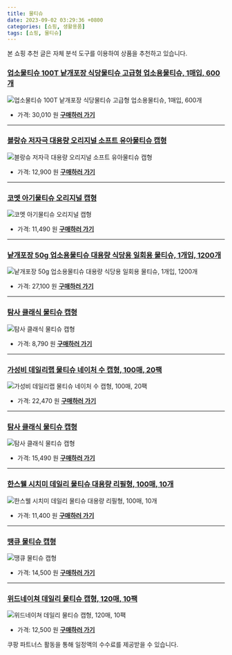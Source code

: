 ```yaml
---
title: 물티슈
date: 2023-09-02 03:29:36 +0800
categories: [쇼핑, 생활용품]
tags: [쇼핑, 물티슈]
---
```

본 쇼핑 추천 글은 자체 분석 도구를 이용하여 상품을 추천하고 있습니다.
### [업소물티슈 100T 낱개포장 식당물티슈 고급형 업소용물티슈, 1매입, 600개](https://link.coupang.com/re/AFFSDP?lptag=AF1030537&pageKey=236724492&itemId=891774894&vendorItemId=5243724642&traceid=V0-153-eeb8b3fd3d51b419&clickBeacon=frI9oGhr2jVTQnOKnH3AApGhnD2rbKDX7qnW8tnNZffiGoEsH73ASQj37IwWvkTH%2BW7DR1j%2FuGkn4%2BEVDnC2sSCw8scXFza0ugHPFdixhnpd9iGfz2UKznEn%2FacMhU5X6ovjETk7OCIfts%2Faf7jHAYssYZ2Rgjr%2BefrOl8mKJW2zdpnTzH%2FcwYM3cJMhrJNirf0DDRPBVUPFM2s%2BUsNg2dsYcx6ci6E4tfrA82JndrtHo4%2FMbx%2FXuJqgUhVHlCjvuKgeE3f44s7TI2MRxYgJe%2FR%2FplZAipU3OFp1TU1ciWTu1k4rWAxyj6getRK6VqiT6jUlAWqUXUapNYO5%2BQ1vfLDPnp0GSGOIrpsPyLFlVXe7IvVR9gSOWLQu%2BI3GFB1kUR6EFDP0KbQ0cnaggdX2%2Bii50hqi3GKvWV2M9f3P0brOaMCX%2FaXVrEbwQuGAPrlDFsytj2c4%2FD7kdoc9zUgA9i6aj%2FdcgP1S4mqP%2Fyxasbw%2FUQx9xiDFtSBYfMx%2BNjb7gHGKdUlk1KgLEimtzszyAwY1Z%2BhDM6rmVBI4OOMLsFrEZXjZ2q5cBjEzz%2FmGTLqSiST12OFnWvdFX0xtw44LYjAomAc%2FO3ECVYvYnUb86b029BK%2FQO0ZvNSrSufaq7tnEZ8uOPqkG%2FimHBQChT3Y9LQ26FOsF%2Fxy8odjkcYCFZ2p0mGpXEAEs%2BwnTTfmDHrJmtuj37NmjrDObDXeJOlMogJyy50CZGNHyXZKigM9cXcbGnL9%2FTvjP%2FC7Pp6EyFCJRklK%2FLjcgYh%2BC6f86BcFz42EsTzrPX6SYQSogSh2UbDsGsc0Zmuinwfrg7jhcNlsDFo2muobKW0557tlXLswj%2BaxBjpBcyRLDWJbc3bgno%2BzH%2BRRttXcbsRXzS1urgdk&requestid=20230907032936263146063861&token=31850C%7CMIXED)
![업소물티슈 100T 낱개포장 식당물티슈 고급형 업소용물티슈, 1매입, 600개](https://ads-partners.coupang.com/image1/SNYYS4MWIGXvH78PSC7foNz5QG-0b3keNeRpHbdmlfY0s554lKA4WwebTyKsD5x9S5_dO2QL4wwLJs7YLRaLHF8impZQpnoimIeeY_KU6beLrNU4G08d6EqLlIU6ErxYXv9lGfMa72kp4GLnBM6y1m2Q5Xk1IJrxB20DGtbk9CgXL0yvc9gc8-AQlHIdDR5FP-0ol4VSPcQl-arB9P7EhYPFTyIEqQ0GGD9N7rs1-1NN3NPR_5lWl3CjSUIsyUhRX-JVZMXW7vbIosNDhiyWsgCZWfCncp6odynzTicsH55YwLk=)
- 가격: 30,010 원
[**구매하러 가기**](https://link.coupang.com/re/AFFSDP?lptag=AF1030537&pageKey=236724492&itemId=891774894&vendorItemId=5243724642&traceid=V0-153-eeb8b3fd3d51b419&clickBeacon=frI9oGhr2jVTQnOKnH3AApGhnD2rbKDX7qnW8tnNZffiGoEsH73ASQj37IwWvkTH%2BW7DR1j%2FuGkn4%2BEVDnC2sSCw8scXFza0ugHPFdixhnpd9iGfz2UKznEn%2FacMhU5X6ovjETk7OCIfts%2Faf7jHAYssYZ2Rgjr%2BefrOl8mKJW2zdpnTzH%2FcwYM3cJMhrJNirf0DDRPBVUPFM2s%2BUsNg2dsYcx6ci6E4tfrA82JndrtHo4%2FMbx%2FXuJqgUhVHlCjvuKgeE3f44s7TI2MRxYgJe%2FR%2FplZAipU3OFp1TU1ciWTu1k4rWAxyj6getRK6VqiT6jUlAWqUXUapNYO5%2BQ1vfLDPnp0GSGOIrpsPyLFlVXe7IvVR9gSOWLQu%2BI3GFB1kUR6EFDP0KbQ0cnaggdX2%2Bii50hqi3GKvWV2M9f3P0brOaMCX%2FaXVrEbwQuGAPrlDFsytj2c4%2FD7kdoc9zUgA9i6aj%2FdcgP1S4mqP%2Fyxasbw%2FUQx9xiDFtSBYfMx%2BNjb7gHGKdUlk1KgLEimtzszyAwY1Z%2BhDM6rmVBI4OOMLsFrEZXjZ2q5cBjEzz%2FmGTLqSiST12OFnWvdFX0xtw44LYjAomAc%2FO3ECVYvYnUb86b029BK%2FQO0ZvNSrSufaq7tnEZ8uOPqkG%2FimHBQChT3Y9LQ26FOsF%2Fxy8odjkcYCFZ2p0mGpXEAEs%2BwnTTfmDHrJmtuj37NmjrDObDXeJOlMogJyy50CZGNHyXZKigM9cXcbGnL9%2FTvjP%2FC7Pp6EyFCJRklK%2FLjcgYh%2BC6f86BcFz42EsTzrPX6SYQSogSh2UbDsGsc0Zmuinwfrg7jhcNlsDFo2muobKW0557tlXLswj%2BaxBjpBcyRLDWJbc3bgno%2BzH%2BRRttXcbsRXzS1urgdk&requestid=20230907032936263146063861&token=31850C%7CMIXED)
---
### [블랑슈 저자극 대용량 오리지널 소프트 유아물티슈 캡형](https://link.coupang.com/re/AFFSDP?lptag=AF1030537&pageKey=7420648438&itemId=19248537252&vendorItemId=85201539788&traceid=V0-153-50399a303115f2e3&requestid=20230907032936263146063861&token=31850C%7CMIXED)
![블랑슈 저자극 대용량 오리지널 소프트 유아물티슈 캡형](https://ads-partners.coupang.com/image1/Wph8_boQFUZxp9e4Wo36416JgjJDFFqiZ0D90IwFkVxU00pSbbpIJ2idu6RtLn6uLmqco97O3mvbFXJddM0X3ABRuzKx0XXXYeKxnpkmFmDjrmijFpT7GzpBohhDXqLEwsiLPJbXahWG-_sPk4XK-VepHHJh6CyqF15NoKW1jyxdkzn1_flZCiGI-c81nAruCgHXjLjUJOOyQOXEFhsNIteFqHzJkw79_VK60dIwtcKM47-UHwhn891dgmy8_AocpzWij7lpWPfu)
- 가격: 12,900 원
[**구매하러 가기**](https://link.coupang.com/re/AFFSDP?lptag=AF1030537&pageKey=7420648438&itemId=19248537252&vendorItemId=85201539788&traceid=V0-153-50399a303115f2e3&requestid=20230907032936263146063861&token=31850C%7CMIXED)
---
### [코멧 아기물티슈 오리지널 캡형](https://link.coupang.com/re/AFFSDP?lptag=AF1030537&pageKey=188227098&itemId=537550763&vendorItemId=4403776090&traceid=V0-153-91fd29a018dd6edb&requestid=20230907032936263146063861&token=31850C%7CMIXED)
![코멧 아기물티슈 오리지널 캡형](https://ads-partners.coupang.com/image1/BKyh_51ePH1mjEvEBMcTQ_46mB5Dd_u75YIflFeZKUvFK3hJSGuDIGBCL-RdEK9-9Y8qfWN8XDznUVF8MjjISATNmtYfUNMD0S_hyOyr8j-zGDpxlTWiDMsGilmiOfkRvpjNff4fTmsJip9A0ItiVz9DI3Ee56keW79DxqLkla8pAm3uVxv-Z53TFpWjQpLFxVPGJUPjyPJ291xxlTzMoqiJeLA22lbfE-TTNd9cSECvG-xoK3meIXXDCQdNZK-8aEz8IogRj0KEk8Ihlixs0mM=)
- 가격: 11,490 원
[**구매하러 가기**](https://link.coupang.com/re/AFFSDP?lptag=AF1030537&pageKey=188227098&itemId=537550763&vendorItemId=4403776090&traceid=V0-153-91fd29a018dd6edb&requestid=20230907032936263146063861&token=31850C%7CMIXED)
---
### [낱개포장 50g 업소용물티슈 대용량 식당용 일회용 물티슈, 1개입, 1200개](https://link.coupang.com/re/AFFSDP?lptag=AF1030537&pageKey=7456756044&itemId=750458289&vendorItemId=5128029095&traceid=V0-153-e7ae7f8664c672c1&clickBeacon=frI9oGhr2jVTQnOKnH3AApGhnD2rbKDX7qnW8tnNZffiGoEsH73ASQj37IwWvkTH%2BW7DR1j%2FuGkn4%2BEVDnC2scvTfLvpPyO4MjkZfpovm0LXyMU5wnPd6sszw68bnvDtUkQazZHtG6WMCUD%2BZ2aPku3KOTrF0tfdgNFUuW3iiayzdpnTzH%2FcwYM3cJMhrJNirf0DDRPBVUPFM2s%2BUsNg2dsYcx6ci6E4tfrA82JndrtHo4%2FMbx%2FXuJqgUhVHlCjv9jixJjx0WJV3lSJjdTZenvZpmHXscbivcNHUzOoCFG6IwlV%2BReeo6BcCpDvUjlIM0EexbUwyCojP3AUZcXoBYqvJ%2BFNPmXRHfoac5ku5EYPEWD3%2B53piX%2F%2BGefVnGkyfvmBgb9cT3ZG1v7ZaIWB2%2BLS1L522%2BRkLnMlWBiZYacxHyXG3UkacUB4MQfPUr%2FvgIni56brr1RJXiEbocWQy06n6%2BauzXrbsoyhxDB06Vb7EZXjZ2q5cBjEzz%2FmGTLqSjjDlCmMZgSra9GEX3f8UPCywV4wboS3XDCVj3jXBVfLYXhDkT6dpWvHhNSsd95ID2qdl5x8qWDq03DpOSC8pNHwnCkeEfF0zAxQlmXIgzAqf92SiRGa6NgoMnHFOhblLBVXcf657hl1e6wt13fxvc5Sq%2Fel5hvcBDXEpnAUptfr9eO%2B7L7ugbfxwCciJ3Qk38i7DkoNJEZRtBoq9zD55ST6ubL2uOfmtE6V23nKB7KnxRsu773ifWuVuH%2Be9Mha2ED7FmMk0PNc36YxaRcZQaWTM15xtrlCMqI45gBsJlwtmIrwlDIH2Ofz0cCpRDlEgiEO7DV4JQ6Ayf6dIlUVuTuN9hygymczqimK36bkQ0fo%3D&requestid=20230907032936263146063861&token=31850C%7CMIXED)
![낱개포장 50g 업소용물티슈 대용량 식당용 일회용 물티슈, 1개입, 1200개](https://ads-partners.coupang.com/image1/oTZ-QxGZkExFTeK4oagaZG-Wa7AfMXmY3ZGEDSCUHbfvFe0GTB0UNf4TgNnJUQGHK_FgGyONc9O3bWNZzARNIqdwKA3-W9nAM5msyr1rN7wOFoSbFEiuI2HBiJI40enwUkOyWxAB7fgH7X9oh0RWWAINR_VxIUHSTb0958rot6MwqHXyAUgKdDPzKFKVvyKCJzCmXidOjQl2N23ZVwYgsph63ixjV0aygDOLM9oDayed5OHBOgjPXOs1R3hch_Ip7tNBZR4_eZVYf7XGTUVQrcgmUXMCpYgG1WDEwxQzEfGWDhuDhg==)
- 가격: 27,100 원
[**구매하러 가기**](https://link.coupang.com/re/AFFSDP?lptag=AF1030537&pageKey=7456756044&itemId=750458289&vendorItemId=5128029095&traceid=V0-153-e7ae7f8664c672c1&clickBeacon=frI9oGhr2jVTQnOKnH3AApGhnD2rbKDX7qnW8tnNZffiGoEsH73ASQj37IwWvkTH%2BW7DR1j%2FuGkn4%2BEVDnC2scvTfLvpPyO4MjkZfpovm0LXyMU5wnPd6sszw68bnvDtUkQazZHtG6WMCUD%2BZ2aPku3KOTrF0tfdgNFUuW3iiayzdpnTzH%2FcwYM3cJMhrJNirf0DDRPBVUPFM2s%2BUsNg2dsYcx6ci6E4tfrA82JndrtHo4%2FMbx%2FXuJqgUhVHlCjv9jixJjx0WJV3lSJjdTZenvZpmHXscbivcNHUzOoCFG6IwlV%2BReeo6BcCpDvUjlIM0EexbUwyCojP3AUZcXoBYqvJ%2BFNPmXRHfoac5ku5EYPEWD3%2B53piX%2F%2BGefVnGkyfvmBgb9cT3ZG1v7ZaIWB2%2BLS1L522%2BRkLnMlWBiZYacxHyXG3UkacUB4MQfPUr%2FvgIni56brr1RJXiEbocWQy06n6%2BauzXrbsoyhxDB06Vb7EZXjZ2q5cBjEzz%2FmGTLqSjjDlCmMZgSra9GEX3f8UPCywV4wboS3XDCVj3jXBVfLYXhDkT6dpWvHhNSsd95ID2qdl5x8qWDq03DpOSC8pNHwnCkeEfF0zAxQlmXIgzAqf92SiRGa6NgoMnHFOhblLBVXcf657hl1e6wt13fxvc5Sq%2Fel5hvcBDXEpnAUptfr9eO%2B7L7ugbfxwCciJ3Qk38i7DkoNJEZRtBoq9zD55ST6ubL2uOfmtE6V23nKB7KnxRsu773ifWuVuH%2Be9Mha2ED7FmMk0PNc36YxaRcZQaWTM15xtrlCMqI45gBsJlwtmIrwlDIH2Ofz0cCpRDlEgiEO7DV4JQ6Ayf6dIlUVuTuN9hygymczqimK36bkQ0fo%3D&requestid=20230907032936263146063861&token=31850C%7CMIXED)
---
### [탐사 클래식 물티슈 캡형](https://link.coupang.com/re/AFFSDP?lptag=AF1030537&pageKey=305672892&itemId=963428194&vendorItemId=5366452533&traceid=V0-153-df6e481d96579701&requestid=20230907032936263146063861&token=31850C%7CMIXED)
![탐사 클래식 물티슈 캡형](https://ads-partners.coupang.com/image1/l5mUUOATvV4WMXQ1lzVBbJOhjKSOVpjBeU7wTRw0fUTc8nbLEnQAJcMWNjnEsNvxzGUVB25hy9tYu1beI8cjJ4e-QRBNPSXv-YIRa3alCQdV_46YmmDiaIqz8BZuuBKIRJURND0YfupKpv1fpnHY8q3XZvj6e7zS1h-iQ-c3Fiu97WPT_f1aj_1w7wDc5tm8P3kppdjLuGw7JBDffU4cvSLeN0LRc8oq8i7cJclnG44mMVFYqD2lv7S-SX_cGrc__Pk2A7sJG-Y9G2OF_Rst)
- 가격: 8,790 원
[**구매하러 가기**](https://link.coupang.com/re/AFFSDP?lptag=AF1030537&pageKey=305672892&itemId=963428194&vendorItemId=5366452533&traceid=V0-153-df6e481d96579701&requestid=20230907032936263146063861&token=31850C%7CMIXED)
---
### [가성비 데일리랩 물티슈 네이처 수 캡형, 100매, 20팩](https://link.coupang.com/re/AFFSDP?lptag=AF1030537&pageKey=6981081693&itemId=18277942744&vendorItemId=84652883107&traceid=V0-153-20da03d552f3b973&clickBeacon=frI9oGhr2jVTQnOKnH3AApGhnD2rbKDX7qnW8tnNZffiGoEsH73ASQj37IwWvkTH%2BW7DR1j%2FuGkn4%2BEVDnC2sSXuXzmXcJDeDpejHcMEYwDXyMU5wnPd6sszw68bnvDtJLlFjZ5FyUOBpzb9aAetQ%2FOOqQw0mxdQROEFfQQU%2F8uzdpnTzH%2FcwYM3cJMhrJNirf0DDRPBVUPFM2s%2BUsNg2dsYcx6ci6E4tfrA82JndrtHo4%2FMbx%2FXuJqgUhVHlCjvcbWvqt0eUZ3p66V%2FaVrxYLZlv%2BJvt6l3BYNdLyOgOlhrgYThodkjDK8Mb2ZWCznKmQWBZH0L9REQOWUsylByptH4FFoNYBcp%2BpNKlg6KMkmHQnlLVdaiuS%2FRPOU9pFW8vmBgb9cT3ZG1v7ZaIWB2%2BLS1L522%2BRkLnMlWBiZYacy1eMGfPqPsj8b5PMeDTGe%2Bf9c7zsXNkNJfmVptDas%2F0H42aVhPdNsO87Vn9iNfZL9Bdm25AXrUboKRx3VTvGR4qEu7Tr2Jxg2Hbd%2FT9VHvmfzMzi0x7FhvagkTt5ULFpOOo%2F2M94MSQMPzRHh4LUzYcNn%2BhBARRsFWnZe%2FQ9WYVzFJhwdPzKCTyiz7i8zqSAwN86DYYxy0jzFojwuxCi7ll%2FvphNAqIltTFwCOUjLSu6GBocbkfK%2BgXrbjkEn4c7KJM8pKFr7YEz1GZid3payKPRQvUzwOCcI8I373Abzul8p%2BWGayktQuWLb7%2BMeRzoy7EKrQyg9KVrpuQGn3EJNpLN8F%2FLZSuHiNMODQ6fn4EPlvxMLtBUj7evP2S0OnNQFbazEwXlUWLBEH7UWWqsrhgJnsH22IjX6eLdQMz3x%2BZ30vO07MdP8IWRLQ5L%2Fb7%2Fg%3D&requestid=20230907032936263146063861&token=31850C%7CMIXED)
![가성비 데일리랩 물티슈 네이처 수 캡형, 100매, 20팩](https://ads-partners.coupang.com/image1/m1svjaR4U-F4acYmm3GTKwGAkxOWnXWf9TEkFbuXB7b3VkA1GoOXTVSl-4G2tO5k1qgUGAX1Pry4QbhARn1L8zDIzOj2MQXA9ap2tCCwd6kBkJAG1MEeDNMu5NR4T4-u3MnqlnMr4umGLkMWCq9OLKthl0rvStK92_k0Z_l6XZbsp85WQyCRAtWUYv5LGsWRbyhhY0dSsKLiUvJaRheHrSNJzuezuv1VZnCLyFinMaH7HoK4zKut23X9VdNh3U23hnmtuf2WotLqdpptNUbT-IxPwdpkcYT0xneuflWW3DSKWoyeWw==)
- 가격: 22,470 원
[**구매하러 가기**](https://link.coupang.com/re/AFFSDP?lptag=AF1030537&pageKey=6981081693&itemId=18277942744&vendorItemId=84652883107&traceid=V0-153-20da03d552f3b973&clickBeacon=frI9oGhr2jVTQnOKnH3AApGhnD2rbKDX7qnW8tnNZffiGoEsH73ASQj37IwWvkTH%2BW7DR1j%2FuGkn4%2BEVDnC2sSXuXzmXcJDeDpejHcMEYwDXyMU5wnPd6sszw68bnvDtJLlFjZ5FyUOBpzb9aAetQ%2FOOqQw0mxdQROEFfQQU%2F8uzdpnTzH%2FcwYM3cJMhrJNirf0DDRPBVUPFM2s%2BUsNg2dsYcx6ci6E4tfrA82JndrtHo4%2FMbx%2FXuJqgUhVHlCjvcbWvqt0eUZ3p66V%2FaVrxYLZlv%2BJvt6l3BYNdLyOgOlhrgYThodkjDK8Mb2ZWCznKmQWBZH0L9REQOWUsylByptH4FFoNYBcp%2BpNKlg6KMkmHQnlLVdaiuS%2FRPOU9pFW8vmBgb9cT3ZG1v7ZaIWB2%2BLS1L522%2BRkLnMlWBiZYacy1eMGfPqPsj8b5PMeDTGe%2Bf9c7zsXNkNJfmVptDas%2F0H42aVhPdNsO87Vn9iNfZL9Bdm25AXrUboKRx3VTvGR4qEu7Tr2Jxg2Hbd%2FT9VHvmfzMzi0x7FhvagkTt5ULFpOOo%2F2M94MSQMPzRHh4LUzYcNn%2BhBARRsFWnZe%2FQ9WYVzFJhwdPzKCTyiz7i8zqSAwN86DYYxy0jzFojwuxCi7ll%2FvphNAqIltTFwCOUjLSu6GBocbkfK%2BgXrbjkEn4c7KJM8pKFr7YEz1GZid3payKPRQvUzwOCcI8I373Abzul8p%2BWGayktQuWLb7%2BMeRzoy7EKrQyg9KVrpuQGn3EJNpLN8F%2FLZSuHiNMODQ6fn4EPlvxMLtBUj7evP2S0OnNQFbazEwXlUWLBEH7UWWqsrhgJnsH22IjX6eLdQMz3x%2BZ30vO07MdP8IWRLQ5L%2Fb7%2Fg%3D&requestid=20230907032936263146063861&token=31850C%7CMIXED)
---
### [탐사 클래식 물티슈 캡형](https://link.coupang.com/re/AFFSDP?lptag=AF1030537&pageKey=305672892&itemId=3984481086&vendorItemId=71968792459&traceid=V0-153-df6e481d96579701&requestid=20230907032936263146063861&token=31850C%7CMIXED)
![탐사 클래식 물티슈 캡형](https://ads-partners.coupang.com/image1/yK4Y0X-C9F4a2TG1yAptMpY5Y4gDJ0kYxqr05g-1TjTZatwV02ZnpaSMPPTs_KQmkioflnZM8HHYGovBTNsNZSCgQW-f87jGJgSIZ1pA6_5qlUp0rTff1Rcb5AwtdsT02LDkfke9XuYKlgTF1kYOJBnv0dk3Hb3rRXEdLOY-MKiInb0mwj7qTq1pLJ1iCS6XTb5enDs-6ZezBpGD0rJTFqQXDdaTCe6lnIlwP-ROT4PEBATGcCD7cufb0KCaZnc0aAYOxUy5il6Z2MBZa_b3dQ==)
- 가격: 15,490 원
[**구매하러 가기**](https://link.coupang.com/re/AFFSDP?lptag=AF1030537&pageKey=305672892&itemId=3984481086&vendorItemId=71968792459&traceid=V0-153-df6e481d96579701&requestid=20230907032936263146063861&token=31850C%7CMIXED)
---
### [한스웰 시치미 데일리 물티슈 대용량 리필형, 100매, 10개](https://link.coupang.com/re/AFFSDP?lptag=AF1030537&pageKey=6332511036&itemId=14944215848&vendorItemId=84002751589&traceid=V0-153-30f64ea8c9d14fb9&clickBeacon=frI9oGhr2jVTQnOKnH3AApGhnD2rbKDX7qnW8tnNZffiGoEsH73ASQj37IwWvkTH%2BW7DR1j%2FuGkn4%2BEVDnC2sX9R2pV7NRfLVdfS6uvj%2FarXyMU5wnPd6sszw68bnvDtXw9NRPBOBS9A7uuEFhMhc1rG5xCKMxT3b8%2Bm1ex9pm%2BzdpnTzH%2FcwYM3cJMhrJNirf0DDRPBVUPFM2s%2BUsNg2dsYcx6ci6E4tfrA82JndrtHo4%2FMbx%2FXuJqgUhVHlCjvGwTdpd4JPfrnIDAhqlrLeUBI3qjXDM5r1BexQLYZ4bJGZtEsqf79I4vPUEnP5ryVXYgbl%2BmDvVhAq4wTLSim%2Bv4LAcJSiYyo1NBK0QY57uzz3wpVo5fhdvVM6aYstoDjzJX0PFAGCIdydlSd0ljN27SIdkZmjWvUIm%2B7fOekJR0DaAcb4QnJShsTJIsHdp7wJGQTh5p00MreqIx96UUPofzMzi0x7FhvagkTt5ULFpOOo%2F2M94MSQMPzRHh4LUzY2iijMx0bV7%2BCxav44FFlpL%2FU7YLzwD1zvMpidrMnZtXGzQx6JCUAGoi8k08%2Bk%2F85%2BdQD7ub9KFnSH6MAa9fFzY9G%2FV%2BcyMIf7QKg40l2%2BTBpZjKmhmR3tXT%2BOxRYbE5t%2F6gC1uINe0%2BHf1C8hPtxEjzd%2BBaFI9FSYDs04hSFeK9zRBB2PaIRIiCLuPernSp3Mha%2Bw0CKysaEBw2FCfbFXQk7tx1xXtzsnFWUUKf3tvQiRY5PSOVv%2Blo363eTTz%2BzUw9axpXNOOJL8Z9mh8GcIuhopfAM5ad%2FNckrtnDQtRyiDJ2UrHZzGoMTi4gFUKJ0NL2ZYoSuX8g%2BUbqRkLk5U7SsnP2S7W7YZySK1%2F3otFg%3D&requestid=20230907032936263146063861&token=31850C%7CMIXED)
![한스웰 시치미 데일리 물티슈 대용량 리필형, 100매, 10개](https://ads-partners.coupang.com/image1/m7zgfR2scAo3hLrMm-b6hQRQ16o0JAt1zpDrtycPHDJeFLK0hba8MxaH-2FVOw7A1cVtZvm4hkfwboCbrA3DorcEfpD7C7WNlWDSdpp-G54TuA3RgekT0CbddrwNazoqs2ZgaM_wdnz96awoQ3oL9ev5KENC36Am7AaYurNnxwtatnd7GdbuRf6eBoHkPSFnYZXYseZFBZLKUwlnnk7qtZtftX8iXNcMx0_BWv2WcLeia6B7f9cmPUR1n2_gLOShkgptCkL1XXEjJ6wYLCGZ2U_Er-z9Raoi32LTHh1VLZfDz7LCVw==)
- 가격: 11,400 원
[**구매하러 가기**](https://link.coupang.com/re/AFFSDP?lptag=AF1030537&pageKey=6332511036&itemId=14944215848&vendorItemId=84002751589&traceid=V0-153-30f64ea8c9d14fb9&clickBeacon=frI9oGhr2jVTQnOKnH3AApGhnD2rbKDX7qnW8tnNZffiGoEsH73ASQj37IwWvkTH%2BW7DR1j%2FuGkn4%2BEVDnC2sX9R2pV7NRfLVdfS6uvj%2FarXyMU5wnPd6sszw68bnvDtXw9NRPBOBS9A7uuEFhMhc1rG5xCKMxT3b8%2Bm1ex9pm%2BzdpnTzH%2FcwYM3cJMhrJNirf0DDRPBVUPFM2s%2BUsNg2dsYcx6ci6E4tfrA82JndrtHo4%2FMbx%2FXuJqgUhVHlCjvGwTdpd4JPfrnIDAhqlrLeUBI3qjXDM5r1BexQLYZ4bJGZtEsqf79I4vPUEnP5ryVXYgbl%2BmDvVhAq4wTLSim%2Bv4LAcJSiYyo1NBK0QY57uzz3wpVo5fhdvVM6aYstoDjzJX0PFAGCIdydlSd0ljN27SIdkZmjWvUIm%2B7fOekJR0DaAcb4QnJShsTJIsHdp7wJGQTh5p00MreqIx96UUPofzMzi0x7FhvagkTt5ULFpOOo%2F2M94MSQMPzRHh4LUzY2iijMx0bV7%2BCxav44FFlpL%2FU7YLzwD1zvMpidrMnZtXGzQx6JCUAGoi8k08%2Bk%2F85%2BdQD7ub9KFnSH6MAa9fFzY9G%2FV%2BcyMIf7QKg40l2%2BTBpZjKmhmR3tXT%2BOxRYbE5t%2F6gC1uINe0%2BHf1C8hPtxEjzd%2BBaFI9FSYDs04hSFeK9zRBB2PaIRIiCLuPernSp3Mha%2Bw0CKysaEBw2FCfbFXQk7tx1xXtzsnFWUUKf3tvQiRY5PSOVv%2Blo363eTTz%2BzUw9axpXNOOJL8Z9mh8GcIuhopfAM5ad%2FNckrtnDQtRyiDJ2UrHZzGoMTi4gFUKJ0NL2ZYoSuX8g%2BUbqRkLk5U7SsnP2S7W7YZySK1%2F3otFg%3D&requestid=20230907032936263146063861&token=31850C%7CMIXED)
---
### [땡큐 물티슈 캡형](https://link.coupang.com/re/AFFSDP?lptag=AF1030537&pageKey=64228362&itemId=217776678&vendorItemId=78918774439&traceid=V0-153-40fad84489b5794a&requestid=20230907032936263146063861&token=31850C%7CMIXED)
![땡큐 물티슈 캡형](https://ads-partners.coupang.com/image1/igsnAduw3-yXgg5kikCBE_EeR-bUQgeTMdhtttBdWY3jACW4Z9tbmcJMM6uVP86LlWzhqYURGa4AJK8_MH5aHL815wGfg4m_iN17n9wCTqo8oSwpH7szp4qQ_EFkiTHWiu-dyg7dNeu3tZGnrvhqIycYg6WUo4PCrTOUSESSdtNfy7UxlEPObDAbT0_UzqNhYh6cKLXEYgdRB6bXcQITPtC_2BvTDtrm-GpfxohcFGdf9Fk1r9fih1cih4-0OFr2S3XvJznOrUbA9oGqspHk9oalOoXsr5-VPt1SpfS8tEg=)
- 가격: 14,500 원
[**구매하러 가기**](https://link.coupang.com/re/AFFSDP?lptag=AF1030537&pageKey=64228362&itemId=217776678&vendorItemId=78918774439&traceid=V0-153-40fad84489b5794a&requestid=20230907032936263146063861&token=31850C%7CMIXED)
---
### [위드네이쳐 데일리 물티슈 캡형, 120매, 10팩](https://link.coupang.com/re/AFFSDP?lptag=AF1030537&pageKey=7442443863&itemId=19356005421&vendorItemId=3141031779&traceid=V0-153-0f52bc2219bb3719&clickBeacon=frI9oGhr2jVTQnOKnH3AApGhnD2rbKDX7qnW8tnNZffiGoEsH73ASQj37IwWvkTH%2BW7DR1j%2FuGkn4%2BEVDnC2sfjKBUXtm5gke96qKZXC4YjXyMU5wnPd6sszw68bnvDtKHGTICSmcVVB9ti%2FDwv80kLcpzkzJgk7I%2FhwTHcjsNyzdpnTzH%2FcwYM3cJMhrJNirf0DDRPBVUPFM2s%2BUsNg2dsYcx6ci6E4tfrA82JndrtHo4%2FMbx%2FXuJqgUhVHlCjvDgsHSpvi7XzO476aQpurWA39NS3TC8%2B2uOlSJPnfL9xjdOUOQ4JFMYE9%2Bo5AmvqY3Aili02HEWEx4ppF7YgJ7%2BFPWcPYWW4y45ZaEniIDGfZF%2B4ZmPHY6vsZuh9zIe6eUR6EFDP0KbQ0cnaggdX2%2Bii50hqi3GKvWV2M9f3P0brSVBrv%2F7zVdceWuycrEJCqGwOK1NVJLpupA1SvZ4AG3DcvTCWvgf7KaLmIXb%2BjU9fkfG11XmPsI%2Fxc7DjSUJMqWoK2K4Enemz9p4s3HGS5R8jEGpW53R%2BWB2tYM9toILoUTIkEETIZAHyi3MFow7cQy1Ib5T1f7g44arQCSwhuSZsT18KWDh1ZpE7P5dYjhP%2FnXh%2BTv5zBnIFdtJ8vPTb7GGlZ91nmb6Ejm31nuyXUYamxhF8w72xNHz%2B3jSDvQxJ4rwShCOUTnVOTGqKcZkJ5sI%2FyNUPaBXTT42XhsR5cDeZoEGHLqFrY2RP3g61r6AcDNFKH6WBbEPEiWxjkQGz1rthphNtKpXDUXVChsAH%2FLeGUEzqA7P%2BFGyGYYvN4fGe7FJ1szJyPuGXNsflJIgvLm0IZbA2Q9lHjgVjaUjMuViorfW7c0bPJIKPf23%2FC%2FHOmOj3nEVbhsku3qVfmaoEN&requestid=20230907032936263146063861&token=31850C%7CMIXED)
![위드네이쳐 데일리 물티슈 캡형, 120매, 10팩](https://ads-partners.coupang.com/image1/-xKTvL5cK_bSJ6HC-yCvA9E5dBGOutM77qxnVKVmQfN1Ja97xw7nj7KJfZBSrvsgYM1mn0FcAtQFNfzIbFEJkiJozcBUjG_0pR1KCq4xuyauAhdAgqv7hUyPCj3slh2EWjS6TNY1n_gpUT5FiP5wce8f2J8Fot3XCBXs9NKbDdEYKkj7uzCMabrc-2OkAlmky-nf8mSHbviEi6ooP6z6w3jK7KpHmUuxGBFca0ER6r-nxxOs7_6tD0iurcbHAdOLSBq4dg-6cifzHEJksGbxk5bNrFk=)
- 가격: 12,500 원
[**구매하러 가기**](https://link.coupang.com/re/AFFSDP?lptag=AF1030537&pageKey=7442443863&itemId=19356005421&vendorItemId=3141031779&traceid=V0-153-0f52bc2219bb3719&clickBeacon=frI9oGhr2jVTQnOKnH3AApGhnD2rbKDX7qnW8tnNZffiGoEsH73ASQj37IwWvkTH%2BW7DR1j%2FuGkn4%2BEVDnC2sfjKBUXtm5gke96qKZXC4YjXyMU5wnPd6sszw68bnvDtKHGTICSmcVVB9ti%2FDwv80kLcpzkzJgk7I%2FhwTHcjsNyzdpnTzH%2FcwYM3cJMhrJNirf0DDRPBVUPFM2s%2BUsNg2dsYcx6ci6E4tfrA82JndrtHo4%2FMbx%2FXuJqgUhVHlCjvDgsHSpvi7XzO476aQpurWA39NS3TC8%2B2uOlSJPnfL9xjdOUOQ4JFMYE9%2Bo5AmvqY3Aili02HEWEx4ppF7YgJ7%2BFPWcPYWW4y45ZaEniIDGfZF%2B4ZmPHY6vsZuh9zIe6eUR6EFDP0KbQ0cnaggdX2%2Bii50hqi3GKvWV2M9f3P0brSVBrv%2F7zVdceWuycrEJCqGwOK1NVJLpupA1SvZ4AG3DcvTCWvgf7KaLmIXb%2BjU9fkfG11XmPsI%2Fxc7DjSUJMqWoK2K4Enemz9p4s3HGS5R8jEGpW53R%2BWB2tYM9toILoUTIkEETIZAHyi3MFow7cQy1Ib5T1f7g44arQCSwhuSZsT18KWDh1ZpE7P5dYjhP%2FnXh%2BTv5zBnIFdtJ8vPTb7GGlZ91nmb6Ejm31nuyXUYamxhF8w72xNHz%2B3jSDvQxJ4rwShCOUTnVOTGqKcZkJ5sI%2FyNUPaBXTT42XhsR5cDeZoEGHLqFrY2RP3g61r6AcDNFKH6WBbEPEiWxjkQGz1rthphNtKpXDUXVChsAH%2FLeGUEzqA7P%2BFGyGYYvN4fGe7FJ1szJyPuGXNsflJIgvLm0IZbA2Q9lHjgVjaUjMuViorfW7c0bPJIKPf23%2FC%2FHOmOj3nEVbhsku3qVfmaoEN&requestid=20230907032936263146063861&token=31850C%7CMIXED)


쿠팡 파트너스 활동을 통해 일정액의 수수료를 제공받을 수 있습니다.
